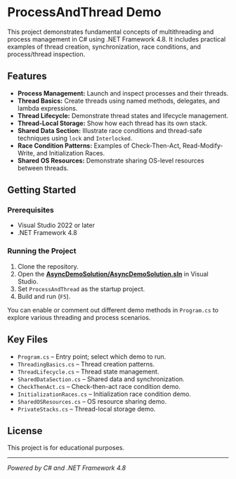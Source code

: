 # ProcessAndThread Demo

This project demonstrates fundamental concepts of multithreading and process management in C# using .NET Framework 4.8. It includes practical examples of thread creation, synchronization, race conditions, and process/thread inspection.

## Features

- **Process Management:** Launch and inspect processes and their threads.
- **Thread Basics:** Create threads using named methods, delegates, and lambda expressions.
- **Thread Lifecycle:** Demonstrate thread states and lifecycle management.
- **Thread-Local Storage:** Show how each thread has its own stack.
- **Shared Data Section:** Illustrate race conditions and thread-safe techniques using `lock` and `Interlocked`.
- **Race Condition Patterns:** Examples of Check-Then-Act, Read-Modify-Write, and Initialization Races.
- **Shared OS Resources:** Demonstrate sharing OS-level resources between threads.

## Getting Started

### Prerequisites

- Visual Studio 2022 or later
- .NET Framework 4.8

### Running the Project

1. Clone the repository.
2. Open the [**AsyncDemoSolution/AsyncDemoSolution.sln**](https://github.com/manojkumar-jmp/explore-async/blob/main/AsyncDemoSolution/AsyncDemoSolution.sln) in Visual Studio.
3. Set `ProcessAndThread` as the startup project.
4. Build and run (`F5`).

You can enable or comment out different demo methods in `Program.cs` to explore various threading and process scenarios.

## Key Files

- `Program.cs` – Entry point; select which demo to run.
- `ThreadingBasics.cs` – Thread creation patterns.
- `ThreadLifecycle.cs` – Thread state management.
- `SharedDataSection.cs` – Shared data and synchronization.
- `CheckThenAct.cs` – Check-then-act race condition demo.
- `InitializationRaces.cs` – Initialization race condition demo.
- `SharedOSResources.cs` – OS resource sharing demo.
- `PrivateStacks.cs` – Thread-local storage demo.

## License

This project is for educational purposes.

---

*Powered by C# and .NET Framework 4.8*
